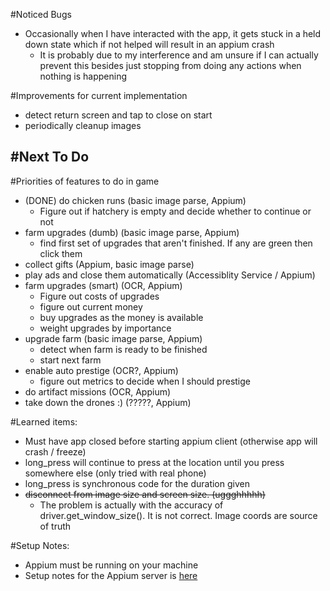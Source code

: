 #Noticed Bugs
- Occasionally when I have interacted with the app, it gets stuck in a held down state which if not helped will result in an appium crash
  - It is probably due to my interference and am unsure if I can actually prevent this besides just stopping from doing any actions when nothing is happening

#Improvements for current implementation
- detect return screen and tap to close on start
- periodically cleanup images


#Next To Do
- 

#Priorities of features to do in game
- (DONE) do chicken runs (basic image parse, Appium)
    - Figure out if hatchery is empty and decide whether to continue or not
- farm upgrades (dumb) (basic image parse, Appium)
    - find first set of upgrades that aren't finished. If any are green then click them
- collect gifts (Appium, basic image parse)
- play ads and close them automatically (Accessiblity Service / Appium)
- farm upgrades (smart) (OCR, Appium)
    - Figure out costs of upgrades
    - figure out current money
    - buy upgrades as the money is available
    - weight upgrades by importance
- upgrade farm (basic image parse, Appium)
    - detect when farm is ready to be finished
    - start next farm
- enable auto prestige (OCR?, Appium)
    - figure out metrics to decide when I should prestige
- do artifact missions (OCR, Appium)
- take down the drones :) (?????, Appium)


#Learned items:
- Must have app closed before starting appium client (otherwise app will crash / freeze)
- long_press will continue to press at the location until you press somewhere else (only tried with real phone)
- long_press is synchronous code for the duration given
- ~~disconnect from image size and screen size. (uggghhhhh)~~
  - The problem is actually with the accuracy of driver.get_window_size(). It is not correct. Image coords are source of truth


#Setup Notes:
- Appium must be running on your machine
- Setup notes for the Appium server is [here](https://appium.io/docs/en/about-appium/getting-started/?lang=en) 
